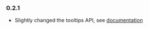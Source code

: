 ### 0.2.1

* Slightly changed the tooltips API, see [documentation](https://github.com/kartograph/kartograph.js/wiki/Tooltips)
